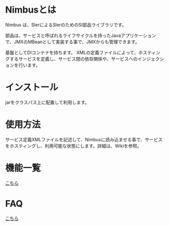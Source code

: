# Nimbusとは

Nimbus は、SIerによるSIerのためのSI部品ライブラリです。

部品は、サービスと呼ばれるライフサイクルを持ったJavaアプリケーションで、JMXのMBeanとして実装する事で、JMXからも管理できます。

基盤としてDIコンテナを持ちます。 XMLの定義ファイルによって、ホスティングするサービスを定義し、サービス間の依存関係や、サービスへのインジェクションを行います。

# インストール

jarをクラスパス上に配置して利用します。

# 使用方法

サービス定義XMLファイルを記述して、Nimbusに読み込ませる事で、サービスをホスティングし、利用可能な状態にします。詳細は、Wikiを参照。

# 機能一覧

[こちら](https://osdn.net/projects/nimbus/wiki/FunctionList "機能一覧")

# FAQ

[こちら](https://osdn.net/projects/nimbus/wiki/FAQ "FAQ")

